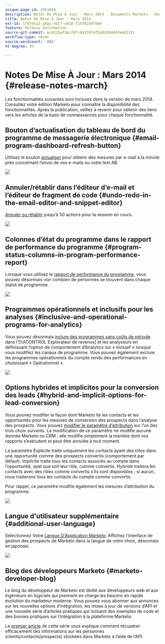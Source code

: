 ```yaml
---
unique-page-id: 2951046
description: Notes De Mise À Jour - Mars 2014 - Documents Marketo - Documentation Du Produit
title: Notes De Mise À Jour - Mars 2014
exl-id: 1f87dca2-14aa-42cf-a016-f1558259fb64
feature: Release Information
source-git-commit: ecd225af3ecfd7cb9159faf5a9d384d47ee6312c
workflow-type: tm+mt
source-wordcount: '402'
ht-degree: 3%

---
```


# Notes De Mise À Jour : Mars 2014 {#release-notes-march}

Les fonctionnalités suivantes sont incluses dans la version de mars 2014. Consultez votre édition Marketo pour connaître la disponibilité des fonctionnalités. Après la publication, veillez à revenir pour obtenir des liens vers les articles de la base de connaissances pour chaque fonctionnalité.

## Bouton d’actualisation du tableau de bord du programme de messagerie électronique {#email-program-dashboard-refresh-button}

Utilisez le bouton [actualiser](/help/marketo/product-docs/email-marketing/email-programs/email-program-data/use-the-email-program-dashboard.md) pour obtenir des mesures par e-mail à la minute près concernant l’envoi de vos e-mails ou votre test AB.

![](assets/image2014-9-22-11-3a35-3a15.png)

## Annuler/rétablir dans l’éditeur d’e-mail et l’éditeur de fragment de code {#undo-redo-in-the-email-editor-and-snippet-editor}

[Annuler ou rétablir](/help/marketo/product-docs/email-marketing/general/email-editor-2/edit-elements-in-an-email.md) jusqu’à 50 actions pour la session en cours.

![](assets/image2014-9-22-11-3a35-3a40.png)

## Colonnes d’état du programme dans le rapport de performance du programme {#program-status-columns-in-program-performance-report}

Lorsque vous utilisez le [rapport de performance du programme](/help/marketo/product-docs/core-marketo-concepts/programs/program-performance-report/add-program-status-columns-to-a-program-report.md), vous pouvez désormais voir combien de personnes se trouvent dans chaque statut de programme.

![](assets/image2014-9-22-11-3a36-3a13.png)

## Programmes opérationnels et inclusifs pour les analyses {#inclusive-and-operational-programs-for-analytics}

Vous pouvez désormais [inclure des programmes sans coûts de période](/help/marketo/product-docs/reporting/revenue-cycle-analytics/program-analytics/make-a-program-without-a-period-cost-available-in-revenue-explorer-and-analyzers.md) dans l’[!UICONTROL Explorateur de revenus] et les analyseurs en définissant l’option de comportement d’Analytics sur « Inclusif » lorsque vous modifiez les canaux de programme. Vous pouvez également exclure les programmes opérationnels du compte rendu des performances en choisissant « Opérationnel ».

![](assets/image2014-9-22-11-3a36-3a32.png)

## Options hybrides et implicites pour la conversion des leads {#hybrid-and-implicit-options-for-lead-conversion}

Vous pouvez modifier la façon dont Marketo lie les contacts et les opportunités pour les mesures de conversion des prospects dans l’analyse des prospects. Vous pouvez [modifier le paramètre d’attribution](/help/marketo/product-docs/administration/settings/change-attribution-settings-for-analytics.md) sur l’un des trois choix suivants. La modification de ce paramètre ne modifie aucune donnée Marketo ou CRM ; elle modifie simplement la manière dont vos rapports s’exécutent et peut être annulée à tout moment.

Le paramètre Explicite traite uniquement les contacts ayant des rôles dans une opportunité comme des prospects convertis (comportement par défaut). Implicite traite tous les contacts associés au compte dans l’opportunité, quel que soit leur rôle, comme convertis. Hybride traitera les contacts avec des rôles comme convertis s’ils sont disponibles ; si aucun, nous traiterons tous les contacts du compte comme convertis.

Pour rappel, ce paramètre modifie également les mesures d’attribution du programme.

![](assets/image2014-9-22-11-3a36-3a51.png)

## Langue d&#39;utilisateur supplémentaire {#additional-user-language}

Sélectionnez Votre [Langue D&#39;Application Marketo](/help/marketo/product-docs/administration/settings/select-your-language-locale-and-time-zone.md). Affichez l’interface de gestion des prospects de Marketo dans la langue de votre choix, désormais en japonais.

![](assets/image2014-9-22-11-3a37-3a14.png)

## Blog des développeurs Marketo {#marketo-developer-blog}

Le blog du développeur de Marketo [](https://developers.marketo.com/blog/) est dédié aux développeurs web et aux ingénieurs en logiciels qui prennent en charge les besoins en rapide évolution du marketeur moderne. Vous pouvez vous abonner aux annonces sur les nouvelles options d’intégration, les mises à jour de versions d’API et une nouvelle série d’articles pratiques qui incluent des exemples de code et des bonnes pratiques sur l’intégration à la plateforme Marketo.

Le [premier article](https://developers.marketo.com/blog/retrieving-customer-and-prospect-information-from-marketo-using-the-api/) de cette série vous explique comment récupérer efficacement des informations sur les personnes (clients/contacts/prospects) stockées dans Marketo à l’aide de l’API.
